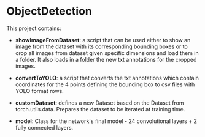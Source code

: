 # ObjectDetection
This project contains:

  - <b>showImageFromDataset</b>: a script that can be used either to show an image from the dataset with its corresponding bounding boxes 
  or to crop all images from dataset given specific dimensions and load them in a folder. It also loads in a folder the new txt 
  annotations for the cropped images.
  
  - <b>convertToYOLO</b>: a script that converts the txt annotations which contain coordinates for the 4 points defining the bounding box
  to csv files with YOLO format rows.
  
  - <b>customDataset</b>: defines a new Dataset based on the Dataset from torch.utils.data. Prepares the dataset to be iterated at training time.
  
  - <b>model</b>: Class for the network's final model - 24 convolutional layers + 2 fully connected layers.
